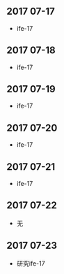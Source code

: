## 2017 07-17
* ife-17

## 2017 07-18
* ife-17

## 2017 07-19
* ife-17

## 2017 07-20
* ife-17

## 2017 07-21   
* ife-17

## 2017 07-22
* 无

## 2017 07-23   
* 研究ife-17


